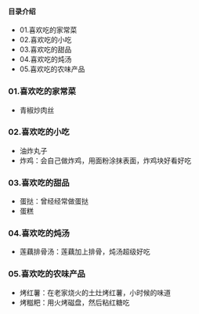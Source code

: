 #### 目录介绍
- 01.喜欢吃的家常菜
- 02.喜欢吃的小吃
- 03.喜欢吃的甜品
- 04.喜欢吃的炖汤
- 05.喜欢吃的农味产品



### 01.喜欢吃的家常菜
- 青椒炒肉丝


### 02.喜欢吃的小吃
- 油炸丸子
- 炸鸡：会自己做炸鸡，用面粉涂抹表面，炸鸡块好看好吃


### 03.喜欢吃的甜品
- 蛋挞：曾经经常做蛋挞
- 蛋糕



### 04.喜欢吃的炖汤
- 莲藕排骨汤：莲藕加上排骨，炖汤超级好吃


### 05.喜欢吃的农味产品
- 烤红薯：在老家烧火的土灶烤红薯，小时候的味道
- 烤糍粑：用火烤磁盘，然后粘红糖吃



















